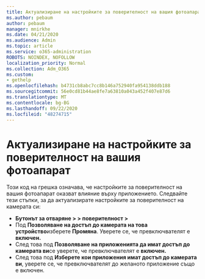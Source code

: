 ```yaml
---
title: Актуализиране на настройките за поверителност на вашия фотоапарат
ms.author: pebaum
author: pebaum
manager: mnirkhe
ms.date: 04/21/2020
ms.audience: Admin
ms.topic: article
ms.service: o365-administration
ROBOTS: NOINDEX, NOFOLLOW
localization_priority: Normal
ms.collection: Adm_O365
ms.custom:
- gethelp
ms.openlocfilehash: b4731cb8abc7cc8b146a752940fa954138ddb188
ms.sourcegitcommit: 56e0cd81b44ae8fe7a63810a043a452f407e87d6
ms.translationtype: MT
ms.contentlocale: bg-BG
ms.lasthandoff: 09/22/2020
ms.locfileid: "48274715"
---
```

# <a name="update-your-cameras-privacy-settings"></a>Актуализиране на настройките за поверителност на вашия фотоапарат

Този код на грешка означава, че настройките за поверителност на вашия фотоапарат оказват влияние върху приложението. Следвайте тези стъпки, за да актуализирате настройките за поверителност на камерата си:

- **Бутонът за отваряне > > поверителност >**
- Под **Позволяване на достъп до камерата на това устройство**изберете **Промяна**. Уверете се, че превключвателят е **включен.**
- След това под **Позволяване на приложенията да имат достъп до камерата ви**се уверете, че превключвателят е **включен.**
- След това под **Изберете кои приложения имат достъп до камерата ви**, уверете се, че превключвателят до желаното приложение също е включен.
